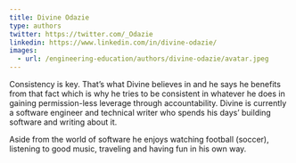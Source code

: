 ```yaml
---
title: Divine Odazie
type: authors
twitter: https://twitter.com/_Odazie
linkedin: https://www.linkedin.com/in/divine-odazie/
images:
  - url: /engineering-education/authors/divine-odazie/avatar.jpeg 
---
```

Consistency is key. That’s what Divine believes in and he says he benefits from that fact which is why he tries to be consistent in whatever he does in gaining permission-less leverage through accountability. Divine is currently a software engineer and technical writer who spends his days’ building software and writing about it.

Aside from the world of software he enjoys watching football (soccer), listening to good music, traveling and having fun in his own way.
